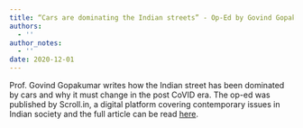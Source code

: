 ```yaml
---
title: “Cars are dominating the Indian streets” - Op-Ed by Govind Gopakumar
authors:
  - ''
author_notes:
  - ''
date: 2020-12-01
---
```

Prof. Govind Gopakumar writes how the Indian street has been dominated by cars and why it must change in the post CoVID era. The op-ed was published by Scroll.in, a digital platform covering contemporary issues in Indian society and the full article can be read <a href="https://scroll.in/article/977767/cars-are-dominating-the-indian-streets-and-this-needs-to-change-in-the-post-covid-world" target="_blank">here</a>.

<!--more-->